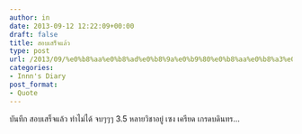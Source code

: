 ```yaml
---
author: in
date: 2013-09-12 12:22:09+00:00
draft: false
title: สอบเสร็จแล้ว
type: post
url: /2013/09/%e0%b8%aa%e0%b8%ad%e0%b8%9a%e0%b9%80%e0%b8%aa%e0%b8%a3%e0%b9%87%e0%b8%88%e0%b9%81%e0%b8%a5%e0%b9%89%e0%b8%a7/
categories:
- Innn's Diary
post_format:
- Quote
---
```


บันทึก สอบเสร็จแล้ว ทำไม่ได้ จบๆๆๆ 3.5 หลายวิชาอยู่ เซง เครียด เกรดบดินทร...
